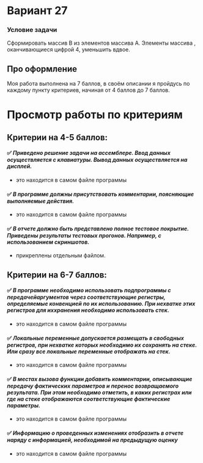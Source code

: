 # Вариант 27
### Условие задачи
Сформировать массив B из элементов массива A. Элементы массива , оканчивающиеся цифрой 4, уменьшить вдвое.

## Про оформление
Моя работа выполнена на 7 баллов, в своём описании я пройдусь по каждому пункту критериев, начиная от 4 баллов до 7 баллов.

# Просмотр работы по критериям
## Критерии на 4-5 баллов:
#### :white_check_mark: *Приведено решение задачи на ассемблере. Ввод данных осуществляется с клавиатуры. Вывод данных осуществляется на дисплей.*
- это находится в самом файле программы
#### :white_check_mark: *В программе должны присутствовать комментарии, поясняющие выполняемые действия.*
- это находится в самом файле программы
#### :white_check_mark: *В отчете должно быть представлено полное тестовое покрытие. Приведены результаты тестовых прогонов. Например, с использованием скриншотов.*
- прикреплены отдельным файлом.

## Критерии на 6-7 баллов:
#### :white_check_mark: *В программе необходимо использовать подпрограммы с передачейаргументов через соответствующие регистры, определяемые конвенцией по их использованию. При нехватке этих регистров для иххранения необходимо использовать стек.*
- это находится в самом файле программы
#### :white_check_mark: *Локальные переменные допускается размещать в свободных регистров, при нехватке которых необходимо их сохранять на стеке. Или сразу все локальные переменные отображать на стек.*
- это находится в самом файле программы
#### :white_check_mark: *В местах вызова функции добавить комментарии, описывающие передачу фактических параметров и перенос возвращаемого результата. При этом необходимо отметить, в каких регистрах или где на стеке отображаются соответствующие фактические параметры.*
- это находится в самом файле программы
#### :white_check_mark: *Информацию о проведенных изменениях отобразить в отчете наряду с информацией, необходимой на предыдущую оценку*
- это находится в самом файле программы
